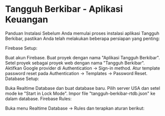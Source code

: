 # Tangguh Berkibar - Aplikasi Keuangan #
Panduan Instalasi
Sebelum Anda memulai proses instalasi aplikasi Tangguh Berkibar, pastikan Anda telah melakukan beberapa persiapan yang penting:

Firebase Setup:

Buat akun Firebase.
Buat proyek dengan nama "Aplikasi Tangguh Berkibar".
Setel proyek sebagai proyek web dengan nama "Tangguh Berkibar".
Aktifkan Google provider di Authentication -> Sign-in method.
Atur template password reset pada Authentication -> Templates -> Password Reset.
Database Setup:

Buka Realtime Database dan buat database baru.
Pilih server USA dan setel mode ke "Start in Lock Mode".
Impor file "tangguh-berkibar-rtdb.json" ke dalam database.
Firebase Rules:

Buka menu Realtime Database -> Rules dan terapkan aturan berikut:
